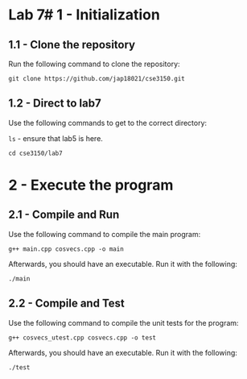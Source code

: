 # Lab 7# 1 - Initialization
## 1.1 - Clone the repository
Run the following command to clone the repository:

`git clone https://github.com/jap18021/cse3150.git`
## 1.2 - Direct to lab7
Use the following commands to get to the correct directory:

`ls` - ensure that lab5 is here.

`cd cse3150/lab7`

# 2 - Execute the program
## 2.1 - Compile and Run
Use the following command to compile the main program:

`g++ main.cpp cosvecs.cpp -o main`

Afterwards, you should have an executable. Run it with the following:

`./main`

## 2.2 - Compile and Test
Use the following command to compile the unit tests for the program:

`g++ cosvecs_utest.cpp cosvecs.cpp -o test`

Afterwards, you should have an executable. Run it with the following:

`./test`
